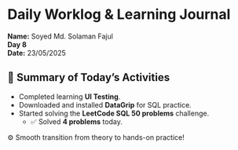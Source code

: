 # Daily Worklog & Learning Journal  
**Name:** Soyed Md. Solaman Fajul  
**Day 8**  
**Date:** 23/05/2025  

## 📝 Summary of Today’s Activities

- Completed learning **UI Testing**.
- Downloaded and installed **DataGrip** for SQL practice.
- Started solving the **LeetCode SQL 50 problems** challenge.
  - ✅ Solved **4 problems** today.

⚙️ Smooth transition from theory to hands-on practice!
